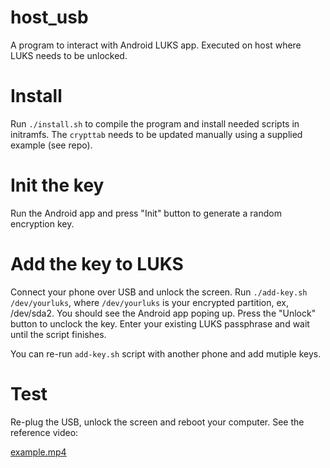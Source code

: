 # host_usb

A program to interact with Android LUKS app.
Executed on host where LUKS needs to be unlocked.

# Install

Run `./install.sh` to compile the program and install needed scripts in initramfs.
The `crypttab` needs to be updated manually using a supplied example (see repo).

# Init the key

Run the Android app and press "Init" button to generate a random encryption key.

# Add the key to LUKS

Connect your phone over USB and unlock the screen.
Run `./add-key.sh /dev/yourluks`, where `/dev/yourluks` is your encrypted partition, ex, /dev/sda2. You should see the Android app poping up. Press the "Unlock" button to unclock the key. Enter your existing LUKS passphrase and wait until the script finishes.

You can re-run `add-key.sh` script with another phone and add mutiple keys.

# Test

Re-plug the USB, unlock the screen and reboot your computer. See the reference video:

[example.mp4](../docs/example.mp4)

